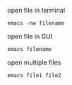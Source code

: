 <!-- vim-markdown-toc GFM -->

<!-- vim-markdown-toc -->

open file in terminal
```
emacs -nw filename
```

open file in GUI
```
emacs filename
```

open multiple files
```
emacs file1 file2
```
